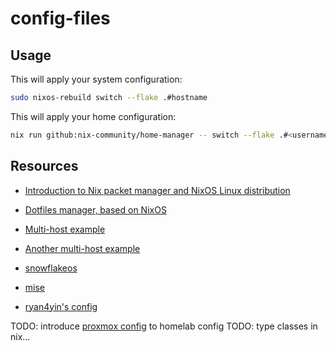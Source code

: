 # config-files

## Usage

This will apply your system configuration:

```sh
sudo nixos-rebuild switch --flake .#hostname
```

This will apply your home configuration:

```sh
nix run github:nix-community/home-manager -- switch --flake .#<username>@<hostname>
```

## Resources

* [Introduction to Nix packet manager and NixOS Linux distribution](https://zero-to-nix.com/)
* [Dotfiles manager, based on NixOS](https://nix-community.github.io/home-manager/)

* [Multi-host example](https://github.com/EmergentMind/nix-config)
* [Another multi-host example](https://github.com/hmajid2301/nixicle)

* [snowflakeos](https://snowflakeos.org/)
* [mise](https://github.com/jdx/mise)
* [ryan4yin's config](https://github.com/ryan4yin/nix-config)

TODO: introduce [proxmox config](https://github.com/ryan4yin/nix-config/) to homelab config 
TODO: type classes in nix...